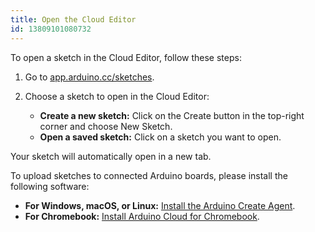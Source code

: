 ```yaml
---
title: Open the Cloud Editor
id: 13809101080732
---
```


To open a sketch in the Cloud Editor, follow these steps:

1. Go to [app.arduino.cc/sketches](https://app.arduino.cc/sketches).

1. Choose a sketch to open in the Cloud Editor:

    - **Create a new sketch:** Click on the Create button in the top-right corner and choose New Sketch.
    - **Open a saved sketch:** Click on a sketch you want to open.

Your sketch will automatically open in a new tab.

To upload sketches to connected Arduino boards, please install the following software:

- **For Windows, macOS, or Linux:** [Install the Arduino Create Agent](https://support.arduino.cc/hc/en-us/articles/360014869820-Install-the-Arduino-Create-Agent).
- **For Chromebook:** [Install Arduino Cloud for Chromebook](https://support.arduino.cc/hc/en-us/articles/360016495639-Use-Arduino-with-Chromebook#install-arduino-cloud-for-chromebook).
